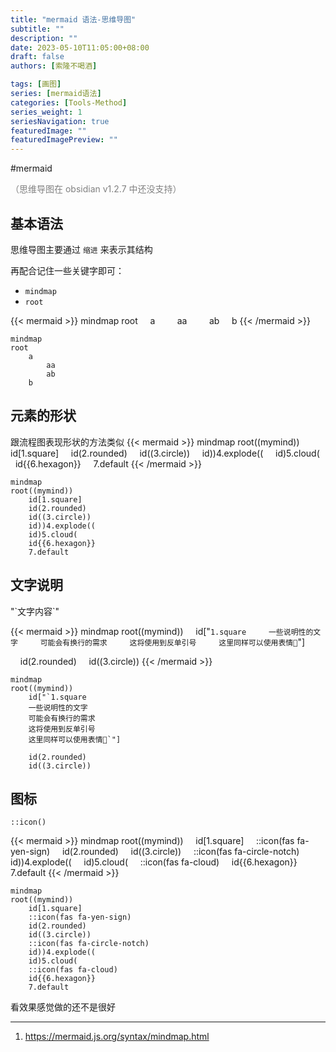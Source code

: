 ```yaml
---
title: "mermaid 语法-思维导图"
subtitle: ""
description: ""
date: 2023-05-10T11:05:00+08:00
draft: false
authors: [索隆不喝酒]

tags: [画图]
series: [mermaid语法]
categories: [Tools-Method]
series_weight: 1
seriesNavigation: true
featuredImage: ""
featuredImagePreview: ""
---
```

<!--more-->
#mermaid 

<font color=grey>（思维导图在 obsidian v1.2.7 中还没支持）</font>

## 基本语法

思维导图主要通过 `缩进` 来表示其结构

再配合记住一些关键字即可：
- `mindmap`
- `root`

{{< mermaid >}}
mindmap
root
    a
        aa
        ab
    b
{{< /mermaid >}}

```
mindmap
root
    a
        aa
        ab
    b
```

## 元素的形状

跟流程图表现形状的方法类似
{{< mermaid >}}
mindmap
root((mymind))
    id[1.square]
    id(2.rounded)
    id((3.circle))
    id))4.explode((
    id)5.cloud(
    id{{6.hexagon}}
    7.default
{{< /mermaid >}}
```
mindmap
root((mymind))
    id[1.square]
    id(2.rounded)
    id((3.circle))
    id))4.explode((
    id)5.cloud(
    id{{6.hexagon}}
    7.default
```

## 文字说明

"\`文字内容\`"

{{< mermaid >}}
mindmap
root((mymind))
    id["`1.square
    一些说明性的文字
    可能会有换行的需求
    这将使用到反单引号
    这里同样可以使用表情🥵`"]
  
    id(2.rounded)
    id((3.circle))
{{< /mermaid >}}
```
mindmap
root((mymind))
    id["`1.square
    一些说明性的文字
    可能会有换行的需求
    这将使用到反单引号
    这里同样可以使用表情🥵`"]
  
    id(2.rounded)
    id((3.circle))
```


## 图标

`::icon()`

{{< mermaid >}}
mindmap
root((mymind))
    id[1.square]
    ::icon(fas fa-yen-sign)
    id(2.rounded)
    id((3.circle))
    ::icon(fas fa-circle-notch)
    id))4.explode((
    id)5.cloud(
    ::icon(fas fa-cloud)
    id{{6.hexagon}}
    7.default
{{< /mermaid >}}
```
mindmap
root((mymind))
    id[1.square]
    ::icon(fas fa-yen-sign)
    id(2.rounded)
    id((3.circle))
    ::icon(fas fa-circle-notch)
    id))4.explode((
    id)5.cloud(
    ::icon(fas fa-cloud)
    id{{6.hexagon}}
    7.default
```

看效果感觉做的还不是很好

---
1. https://mermaid.js.org/syntax/mindmap.html